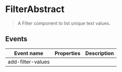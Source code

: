 # FilterAbstract

> A Filter component to list unique text values.

## Events

| Event name        | Properties | Description |
| ----------------- | ---------- | ----------- |
| add-filter-values |            |             |

